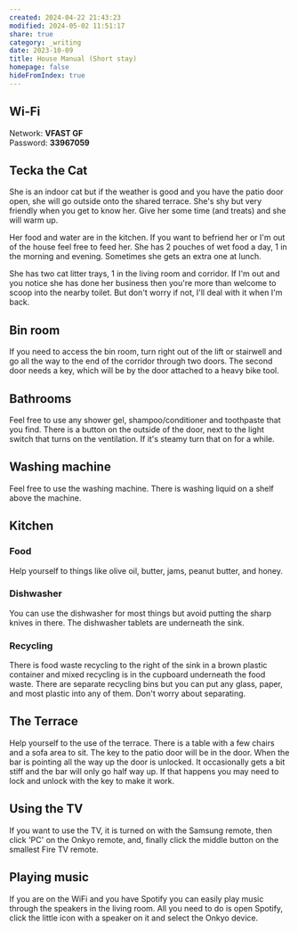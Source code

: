 ```yaml
---
created: 2024-04-22 21:43:23
modified: 2024-05-02 11:51:17
share: true
category: _writing
date: 2023-10-09
title: House Manual (Short stay)
homepage: false
hideFromIndex: true
---
```


## Wi-Fi
Network: **VFAST GF**  
Password: **33967059**

## Tecka the Cat
 She is an indoor cat but if the weather is good and you have the patio door open, she will go outside onto the shared terrace. She's shy but very friendly when you get to know her. Give her some time (and treats) and she will warm up.  
 
 Her food and water are in the kitchen. If you want to befriend her or I'm out of the house feel free to feed her. She has 2 pouches of wet food a day, 1 in the morning and evening. Sometimes she gets an extra one at lunch. 
 
 She has two cat litter trays, 1 in the living room and corridor.  If I'm out and you notice she has done her business then you're more than welcome to scoop into the nearby toilet. But don't worry if not, I'll deal with it when I'm back. 

## Bin room
 If you need to access the bin room, turn right out of the lift or stairwell and go all the way to the end of the corridor through two doors. The second door needs a key, which will be by the door attached to a heavy bike tool.  
## Bathrooms
Feel free to use any shower gel, shampoo/conditioner and toothpaste that you find. There is a button on the outside of the door, next to the light switch that turns on the ventilation. If it's steamy turn that on for a while. 
## Washing machine
Feel free to use the washing machine. There is washing liquid on a shelf above the machine.
## Kitchen

### Food
Help yourself to things like olive oil, butter, jams, peanut butter, and honey. 
### Dishwasher
You can use the dishwasher for most things but avoid putting the sharp knives in there. The dishwasher tablets are underneath the sink. 
### Recycling
There is food waste recycling to the right of the sink in a brown plastic container and mixed recycling is in the cupboard underneath the food waste. There are separate recycling bins but you can put any glass, paper, and most plastic into any of them. Don't worry about separating. 
## The Terrace
Help yourself to the use of the terrace. There is a table with a few chairs and a sofa area to sit. The key to the patio door will be in the door. When the bar is pointing all the way up the door is unlocked. It occasionally gets a bit stiff and the bar will only go half way up. If that happens you may need to lock and unlock with the key to make it work.  
## Using the TV
If you want to use the TV, it is turned on with the Samsung remote, then click 'PC' on the Onkyo remote, and, finally click the middle button on the smallest Fire TV remote.

## Playing music
If you are on the WiFi and you have Spotify you can easily play music through the speakers in the living room. All you need to do is open Spotify, click the little icon with a speaker on it and select the Onkyo device.  